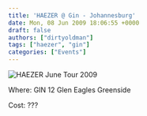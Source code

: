 ```yaml
---
title: 'HAEZER @ Gin - Johannesburg'
date: Mon, 08 Jun 2009 18:06:55 +0000
draft: false
authors: ["dirtyoldman"]
tags: ["haezer", "gin"]
categories: ["Events"]
---
```


![HAEZER June Tour 2009](/wp-content/uploads/2009/06/haezer-june-2009.jpg "HAEZER June Tour 2009")

Where: GIN 12 Glen Eagles Greenside

Cost: ???